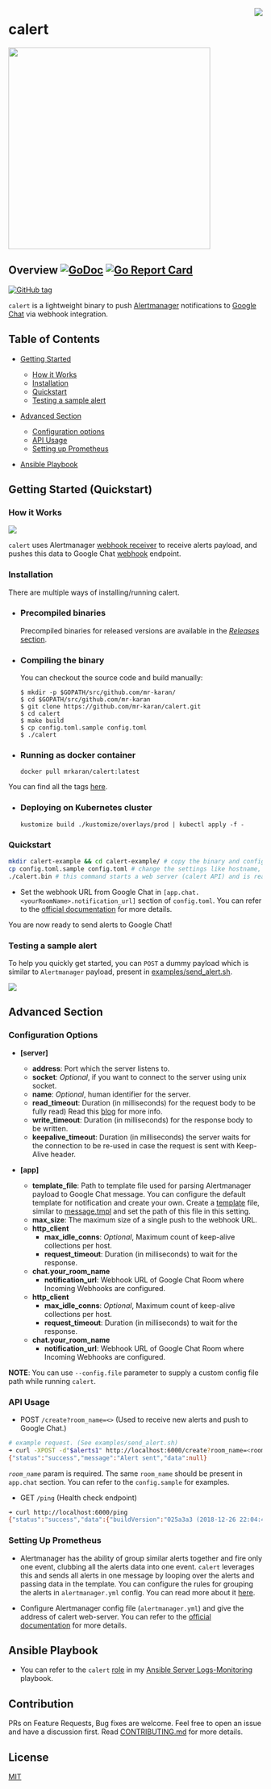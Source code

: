 <a href="https://zerodha.tech"><img src="https://zerodha.tech/static/images/github-badge.svg" align="right" /></a>

# calert

<img src="images/logo.png" width="400">

## Overview [![GoDoc](https://godoc.org/github.com/mr-karan/calert?status.svg)](https://godoc.org/github.com/mr-karan/calert) [![Go Report Card](https://goreportcard.com/badge/github.com/mr-karan/calert)](https://goreportcard.com/report/github.com/mr-karan/calert)

[![GitHub tag](https://img.shields.io/github/tag/mr-karan/calert.svg)](https://github.com/mr-karan/calert/releases/)

`calert` is a lightweight binary to push [Alertmanager](https://github.com/prometheus/alertmanager) notifications to [Google Chat](http://chat.google.com) via webhook integration.

## Table of Contents

-   [Getting Started](#getting-started-quickstart)

    -   [How it Works](#how-it-works)
    -   [Installation](#installation)
    -   [Quickstart](#quickstart)
    -   [Testing a sample alert](#testing-a-sample-alert)

-   [Advanced Section](#advanced-section)

    -   [Configuration options](#configuation-options)
    -   [API Usage](#api-usage)
    -   [Setting up Prometheus](#setting-up-prometheus)

-   [Ansible Playbook](#ansible-playbook)

## Getting Started (Quickstart)

### How it Works

![](images/calert.svg)

`calert` uses Alertmanager [webhook receiver](https://prometheus.io/docs/alerting/configuration/#webhook_config) to receive alerts payload, and pushes this data to Google Chat [webhook](https://developers.google.com/hangouts/chat/how-tos/webhooks) endpoint.

### Installation

There are multiple ways of installing/running calert.

-   ### Precompiled binaries

    Precompiled binaries for released versions are available in the [_Releases_ section](https://github.com/mr-karan/calert/releases/).

-   ### Compiling the binary

    You can checkout the source code and build manually:

    ```
    $ mkdir -p $GOPATH/src/github.com/mr-karan/
    $ cd $GOPATH/src/github.com/mr-karan
    $ git clone https://github.com/mr-karan/calert.git
    $ cd calert
    $ make build
    $ cp config.toml.sample config.toml
    $ ./calert
    ```
 
-   ### Running as docker container
    `docker pull mrkaran/calert:latest`

You can find all the tags [here](https://hub.docker.com/r/mrkaran/calert/tags?page=1&ordering=last_updated).

-   ### Deploying on Kubernetes cluster
    `kustomize build ./kustomize/overlays/prod | kubectl apply -f -`

### Quickstart

```sh
mkdir calert-example && cd calert-example/ # copy the binary and config.toml.sample in this folder
cp config.toml.sample config.toml # change the settings like hostname, address, google chat webhook url, timeouts etc in this file.
./calert.bin # this command starts a web server (calert API) and is ready to receive events from alertmanager
```

-   Set the webhook URL from Google Chat in `[app.chat.<yourRoomName>.notification_url]` section of `config.toml`. You can refer to the [official documentation](https://developers.google.com/hangouts/chat/quickstart/incoming-bot-python#step_1_register_the_incoming_webhook) for more details.

You are now ready to send alerts to Google Chat!

### Testing a sample alert

To help you quickly get started, you can `POST` a dummy payload which is similar to `Alertmanager` payload, present in [examples/send_alert.sh](examples/send_alert.sh).

![](images/gchat.png)

## Advanced Section

### Configuration Options

-   **[server]**

    -   **address**: Port which the server listens to.
    -   **socket**: _Optional_, if you want to connect to the server using unix socket.
    -   **name**: _Optional_, human identifier for the server.
    -   **read_timeout**: Duration (in milliseconds) for the request body to be fully read) Read this [blog](https://blog.cloudflare.com/the-complete-guide-to-golang-net-http-timeouts/) for more info.
    -   **write_timeout**: Duration (in milliseconds) for the response body to be written.
    -   **keepalive_timeout**: Duration (in milliseconds) the server waits for the connection to be re-used in case the request is sent with Keep-Alive header.

-   **[app]**

    -   **template_file**: Path to template file used for parsing Alertmanager payload to Google Chat message. You can configure the default template for notification and create your own. Create a [template](https://golang.org/pkg/text/template/) file, similar to [message.tmpl](message.tmpl) and set the path of this file in this setting.
    -   **max_size**: The maximum size of a single push to the webhook URL.
    -   **http_client**
        -   **max_idle_conns**: _Optional_, Maximum count of keep-alive collections per host.
        -   **request_timeout**: Duration (in milliseconds) to wait for the response.
    -   **chat.your_room_name**
        -   **notification_url**: Webhook URL of Google Chat Room where Incoming Webhooks are configured.
    -   **http_client**
        -   **max_idle_conns**: _Optional_, Maximum count of keep-alive collections per host.
        -   **request_timeout**: Duration (in milliseconds) to wait for the response.
    -   **chat.your_room_name**
        -   **notification_url**: Webhook URL of Google Chat Room where Incoming Webhooks are configured.

**NOTE**: You can use `--config.file` parameter to supply a custom config file path while running `calert`.

### API Usage

-   POST `/create?room_name=<>` (Used to receive new alerts and push to Google Chat.)

```sh
# example request. (See examples/send_alert.sh)
➜ curl -XPOST -d"$alerts1" http://localhost:6000/create?room_name=<room> -i
{"status":"success","message":"Alert sent","data":null}
```

_`room_name`_ param is required. The same `room_name` should be present in `app.chat` section. You can refer to the `config.sample` for examples.

-   GET `/ping` (Health check endpoint)

```sh
➜ curl http://localhost:6000/ping
{"status":"success","data":{"buildVersion":"025a3a3 (2018-12-26 22:04:46 +0530)","buildDate":"2018-12-27 10:41:52","ping":"pong"}}
```

### Setting Up Prometheus

-   Alertmanager has the ability of group similar alerts together and fire only one event, clubbing all the alerts data into one event. `calert` leverages this and sends all alerts in one message by looping over the alerts and passing data in the template. You can configure the rules for grouping the alerts in `alertmanager.yml` config. You can read more about it [here](https://github.com/prometheus/docs/blob/master/content/docs/alerting/alertmanager.md#grouping).

*   Configure Alertmanager config file (`alertmanager.yml`) and give the address of calert web-server. You can refer to the [official documentation](https://prometheus.io/docs/alerting/configuration/#webhook_config) for more details.

## Ansible Playbook

-   You can refer to the `calert` [role](https://github.com/mr-karan/ansible-server-logs-monitoring/tree/master/roles/calert) in my [Ansible Server Logs-Monitoring](https://github.com/mr-karan/ansible-server-logs-monitoring/) playbook.

## Contribution

PRs on Feature Requests, Bug fixes are welcome. Feel free to open an issue and have a discussion first. Read [CONTRIBUTING.md](CONTRIBUTING.md) for more details.

## License

[MIT](license)
